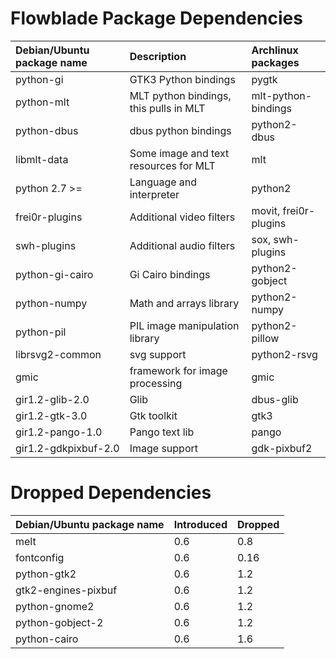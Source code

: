 # Flowblade Package Dependencies #

| **Debian/Ubuntu package name** | **Description** | **Archlinux packages** |
|:-------------------------------|:----------------|:--------------|
| python-gi | GTK3 Python bindings | pygtk |
| python-mlt | MLT python bindings, this pulls in MLT | mlt-python-bindings |
| python-dbus | dbus python bindings | python2-dbus |
| libmlt-data | Some image and text resources for MLT | mlt |
| python 2.7 >=| Language and interpreter | python2 |
| frei0r-plugins | Additional video filters | movit, frei0r-plugins |
| swh-plugins | Additional audio filters | sox, swh-plugins |
| python-gi-cairo | Gi Cairo bindings | python2-gobject |
| python-numpy | Math and arrays library | python2-numpy |
| python-pil | PIL image manipulation library | python2-pillow |
| librsvg2-common | svg support | python2-rsvg |
| gmic | framework for image processing | gmic |
| gir1.2-glib-2.0 | Glib | dbus-glib |
| gir1.2-gtk-3.0 | Gtk toolkit | gtk3 |
| gir1.2-pango-1.0 | Pango text lib | pango |
| gir1.2-gdkpixbuf-2.0 | Image support | gdk-pixbuf2 |

# Dropped  Dependencies #

| **Debian/Ubuntu package name** | **Introduced** | **Dropped** |
|:-------------------------------|:---------------|:------------|
| melt | 0.6  | 0.8 |
| fontconfig | 0.6  | 0.16 |
| python-gtk2 |  0.6   | 1.2 |
| gtk2-engines-pixbuf |  0.6   |  1.2 |
| python-gnome2 |  0.6   |  1.2 |
| python-gobject-2 |  0.6   |  1.2 |
| python-cairo |  0.6   |  1.6 |

